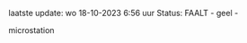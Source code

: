 laatste update: 
wo 18-10-2023  6:56   uur 
Status: FAALT - geel - 
<div class="service Y">microstation</div>